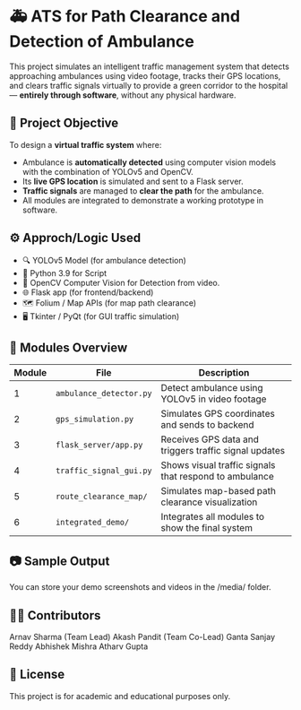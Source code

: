 # 🚑 ATS for Path Clearance and Detection of Ambulance

This project simulates an intelligent traffic management system that detects approaching ambulances using video footage, tracks their GPS locations, and clears traffic signals virtually to provide a green corridor to the hospital — **entirely through software**, without any physical hardware.

## 📌 Project Objective

To design a **virtual traffic system** where:
- Ambulance is **automatically detected** using computer vision models with the combination of YOLOv5 and OpenCV. 
- Its **live GPS location** is simulated and sent to a Flask server.
- **Traffic signals** are managed to **clear the path** for the ambulance.
- All modules are integrated to demonstrate a working prototype in software.

## ⚙️ Approch/Logic Used

- 🔍 YOLOv5 Model (for ambulance detection)
- 🐍 Python 3.9 for Script 
- 🧠 OpenCV Computer Vision for Detection from video.
- 🌐 Flask app (for frontend/backend)
- 🗺️ Folium / Map APIs (for map path clearance)
- 🖥️ Tkinter / PyQt (for GUI traffic simulation)

## 🚦 Modules Overview

| Module | File | Description |
|--------|------|-------------|
| 1 | `ambulance_detector.py` | Detect ambulance using YOLOv5 in video footage |
| 2 | `gps_simulation.py` | Simulates GPS coordinates and sends to backend |
| 3 | `flask_server/app.py` | Receives GPS data and triggers traffic signal updates |
| 4 | `traffic_signal_gui.py` | Shows visual traffic signals that respond to ambulance |
| 5 | `route_clearance_map/` | Simulates map-based path clearance visualization |
| 6 | `integrated_demo/` | Integrates all modules to show the final system |

## 📷 Sample Output

You can store your demo screenshots and videos in the /media/ folder.

## 🙋‍♂️ Contributors
Arnav Sharma (Team Lead)
Akash Pandit (Team Co-Lead)
Ganta Sanjay Reddy
Abhishek Mishra
Atharv Gupta


## 📜 License

This project is for academic and educational purposes only.
